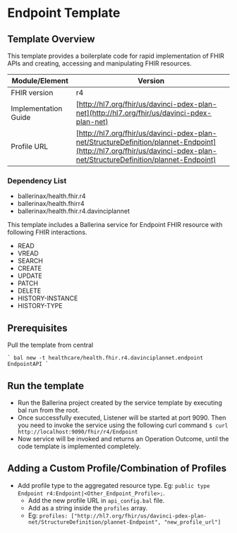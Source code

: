# Endpoint Template

## Template Overview

This template provides a boilerplate code for rapid implementation of FHIR APIs and creating, accessing and manipulating FHIR resources.

| Module/Element       | Version |
| -------------------- | ------- |
| FHIR version         | r4 |
| Implementation Guide | [http://hl7.org/fhir/us/davinci-pdex-plan-net](http://hl7.org/fhir/us/davinci-pdex-plan-net) |
| Profile URL          |[http://hl7.org/fhir/us/davinci-pdex-plan-net/StructureDefinition/plannet-Endpoint](http://hl7.org/fhir/us/davinci-pdex-plan-net/StructureDefinition/plannet-Endpoint)|

### Dependency List

- ballerinax/health.fhir.r4
- ballerinax/health.fhirr4
- ballerinax/health.fhir.r4.davinciplannet

This template includes a Ballerina service for Endpoint FHIR resource with following FHIR interactions.
- READ
- VREAD
- SEARCH
- CREATE
- UPDATE
- PATCH
- DELETE
- HISTORY-INSTANCE
- HISTORY-TYPE

## Prerequisites

Pull the template from central

    ` bal new -t healthcare/health.fhir.r4.davinciplannet.endpoint EndpointAPI `

## Run the template

- Run the Ballerina project created by the service template by executing bal run from the root.
- Once successfully executed, Listener will be started at port 9090. Then you need to invoke the service using the following curl command
    ` $ curl http://localhost:9090/fhir/r4/Endpoint `
- Now service will be invoked and returns an Operation Outcome, until the code template is implemented completely.

## Adding a Custom Profile/Combination of Profiles

- Add profile type to the aggregated resource type. Eg: `public type Endpoint r4:Endpoint|<Other_Endpoint_Profile>;`.
    - Add the new profile URL in `api_config.bal` file.
    - Add as a string inside the `profiles` array.
    - Eg: `profiles: ["http://hl7.org/fhir/us/davinci-pdex-plan-net/StructureDefinition/plannet-Endpoint", "new_profile_url"]`
